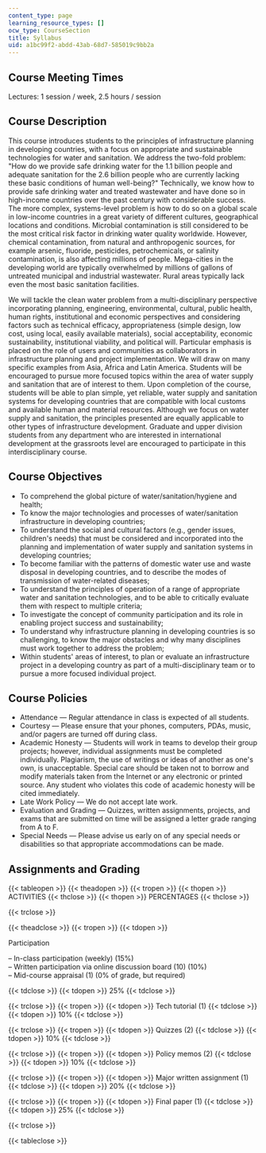 ```yaml
---
content_type: page
learning_resource_types: []
ocw_type: CourseSection
title: Syllabus
uid: a1bc99f2-abdd-43ab-68d7-585019c9bb2a
---
```


Course Meeting Times
--------------------

Lectures: 1 session / week, 2.5 hours / session

Course Description
------------------

This course introduces students to the principles of infrastructure planning in developing countries, with a focus on appropriate and sustainable technologies for water and sanitation. We address the two-fold problem: "How do we provide safe drinking water for the 1.1 billion people and adequate sanitation for the 2.6 billion people who are currently lacking these basic conditions of human well-being?" Technically, we know how to provide safe drinking water and treated wastewater and have done so in high-income countries over the past century with considerable success. The more complex, systems-level problem is how to do so on a global scale in low-income countries in a great variety of different cultures, geographical locations and conditions. Microbial contamination is still considered to be the most critical risk factor in drinking water quality worldwide. However, chemical contamination, from natural and anthropogenic sources, for example arsenic, fluoride, pesticides, petrochemicals, or salinity contamination, is also affecting millions of people. Mega-cities in the developing world are typically overwhelmed by millions of gallons of untreated municipal and industrial wastewater. Rural areas typically lack even the most basic sanitation facilities.

We will tackle the clean water problem from a multi-disciplinary perspective incorporating planning, engineering, environmental, cultural, public health, human rights, institutional and economic perspectives and considering factors such as technical efficacy, appropriateness (simple design, low cost, using local, easily available materials), social acceptability, economic sustainability, institutional viability, and political will. Particular emphasis is placed on the role of users and communities as collaborators in infrastructure planning and project implementation. We will draw on many specific examples from Asia, Africa and Latin America. Students will be encouraged to pursue more focused topics within the area of water supply and sanitation that are of interest to them. Upon completion of the course, students will be able to plan simple, yet reliable, water supply and sanitation systems for developing countries that are compatible with local customs and available human and material resources. Although we focus on water supply and sanitation, the principles presented are equally applicable to other types of infrastructure development. Graduate and upper division students from any department who are interested in international development at the grassroots level are encouraged to participate in this interdisciplinary course.

Course Objectives
-----------------

*   To comprehend the global picture of water/sanitation/hygiene and health;
*   To know the major technologies and processes of water/sanitation infrastructure in developing countries;
*   To understand the social and cultural factors (e.g., gender issues, children's needs) that must be considered and incorporated into the planning and implementation of water supply and sanitation systems in developing countries;
*   To become familiar with the patterns of domestic water use and waste disposal in developing countries, and to describe the modes of transmission of water-related diseases;
*   To understand the principles of operation of a range of appropriate water and sanitation technologies, and to be able to critically evaluate them with respect to multiple criteria;
*   To investigate the concept of community participation and its role in enabling project success and sustainability;
*   To understand why infrastructure planning in developing countries is so challenging, to know the major obstacles and why many disciplines must work together to address the problem;
*   Within students' areas of interest, to plan or evaluate an infrastructure project in a developing country as part of a multi-disciplinary team or to pursue a more focused individual project.

Course Policies
---------------

*   Attendance — Regular attendance in class is expected of all students.
*   Courtesy — Please ensure that your phones, computers, PDAs, music, and/or pagers are turned off during class.
*   Academic Honesty — Students will work in teams to develop their group projects; however, individual assignments must be completed individually. Plagiarism, the use of writings or ideas of another as one's own, is unacceptable. Special care should be taken not to borrow and modify materials taken from the Internet or any electronic or printed source. Any student who violates this code of academic honesty will be cited immediately.
*   Late Work Policy — We do not accept late work.
*   Evaluation and Grading — Quizzes, written assignments, projects, and exams that are submitted on time will be assigned a letter grade ranging from A to F.
*   Special Needs — Please advise us early on of any special needs or disabilities so that appropriate accommodations can be made.

Assignments and Grading
-----------------------

{{< tableopen >}}
{{< theadopen >}}
{{< tropen >}}
{{< thopen >}}
ACTIVITIES
{{< thclose >}}
{{< thopen >}}
PERCENTAGES
{{< thclose >}}

{{< trclose >}}

{{< theadclose >}}
{{< tropen >}}
{{< tdopen >}}


Participation

– In-class participation (weekly) (15%)  
– Written participation via online discussion board (10) (10%)  
– Mid-course appraisal (1) (0% of grade, but required)


{{< tdclose >}}
{{< tdopen >}}
25%
{{< tdclose >}}

{{< trclose >}}
{{< tropen >}}
{{< tdopen >}}
Tech tutorial (1)
{{< tdclose >}}
{{< tdopen >}}
10%
{{< tdclose >}}

{{< trclose >}}
{{< tropen >}}
{{< tdopen >}}
Quizzes (2)
{{< tdclose >}}
{{< tdopen >}}
10%
{{< tdclose >}}

{{< trclose >}}
{{< tropen >}}
{{< tdopen >}}
Policy memos (2)
{{< tdclose >}}
{{< tdopen >}}
10%
{{< tdclose >}}

{{< trclose >}}
{{< tropen >}}
{{< tdopen >}}
Major written assignment (1)
{{< tdclose >}}
{{< tdopen >}}
20%
{{< tdclose >}}

{{< trclose >}}
{{< tropen >}}
{{< tdopen >}}
Final paper (1)
{{< tdclose >}}
{{< tdopen >}}
25%
{{< tdclose >}}

{{< trclose >}}

{{< tableclose >}}